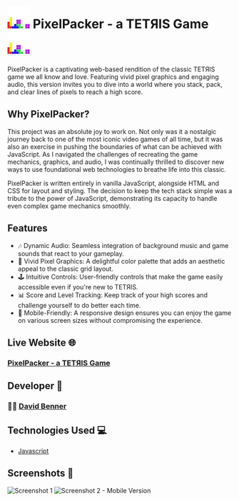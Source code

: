 # ![PixelPacker Title](assets/tetris.png) PixelPacker - a TETЯIS Game ![PixelPacker Title](assets/tetris.png)

PixelPacker is a captivating web-based rendition of the classic TETЯIS game we all know and love. Featuring vivid pixel graphics and engaging audio, this version invites you to dive into a world where you stack, pack, and clear lines of pixels to reach a high score.

## Why PixelPacker?

This project was an absolute joy to work on. Not only was it a nostalgic journey back to one of the most iconic video games of all time, but it was also an exercise in pushing the boundaries of what can be achieved with JavaScript. As I navigated the challenges of recreating the game mechanics, graphics, and audio, I was continually thrilled to discover new ways to use foundational web technologies to breathe life into this classic.

PixelPacker is written entirely in vanilla JavaScript, alongside HTML and CSS for layout and styling. The decision to keep the tech stack simple was a tribute to the power of JavaScript, demonstrating its capacity to handle even complex game mechanics smoothly.

## Features

- 🎶 Dynamic Audio: Seamless integration of background music and game sounds that react to your gameplay.
- 🌈 Vivid Pixel Graphics: A delightful color palette that adds an aesthetic appeal to the classic grid layout.
- 🕹 Intuitive Controls: User-friendly controls that make the game easily accessible even if you're new to TETЯIS.
- 📊 Score and Level Tracking: Keep track of your high scores and challenge yourself to do better each time.
- 📱 Mobile-Friendly: A responsive design ensures you can enjoy the game on various screen sizes without compromising the experience.

## Live Website 🌐

### [PixelPacker - a TETЯIS Game](https://pixel-packer.vercel.app/)

## Developer 🤝

### 🧑‍💻 [David Benner](https://github.com/davebenner14)

## Technologies Used 💻

- [Javascript](https://devdocs.io/javascript/)

## Screenshots 📸

![Screenshot 1](Screenshots/Screenshot1.png)
![Screenshot 2 - Mobile Version](Screenshots/Screenshot2.png)
